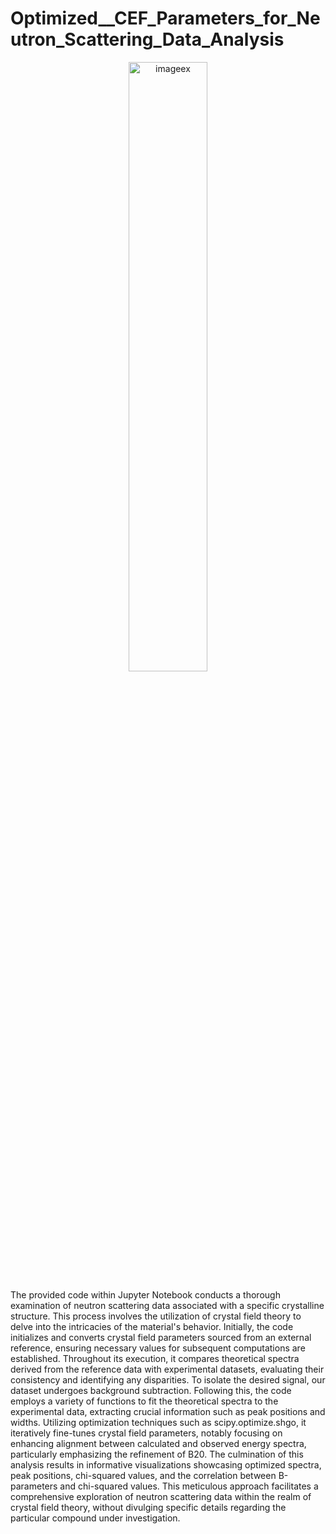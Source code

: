 # Optimized__CEF_Parameters_for_Neutron_Scattering_Data_Analysis
<p align="center">
  <img src="https://github.com/roysjmun0317/Optimized_CEF_Parameters_for_Neutron_Scattering_Data_Analysis/assets/78396618/391697bb-1e53-4cb7-8f6f-2e5ff3a92f68" alt="imageex" width="50%" />
</p>
The provided code within Jupyter Notebook conducts a thorough examination of neutron scattering data associated with a specific crystalline structure. This process involves the utilization of crystal field theory to delve into the intricacies of the material's behavior. Initially, the code initializes and converts crystal field parameters sourced from an external reference, ensuring necessary values for subsequent computations are established. Throughout its execution, it compares theoretical spectra derived from the reference data with experimental datasets, evaluating their consistency and identifying any disparities. To isolate the desired signal, our dataset undergoes background subtraction. Following this, the code employs a variety of functions to fit the theoretical spectra to the experimental data, extracting crucial information such as peak positions and widths. Utilizing optimization techniques such as scipy.optimize.shgo, it iteratively fine-tunes crystal field parameters, notably focusing on enhancing alignment between calculated and observed energy spectra, particularly emphasizing the refinement of B20. The culmination of this analysis results in informative visualizations showcasing optimized spectra, peak positions, chi-squared values, and the correlation between B-parameters and chi-squared values. This meticulous approach facilitates a comprehensive exploration of neutron scattering data within the realm of crystal field theory, without divulging specific details regarding the particular compound under investigation.
